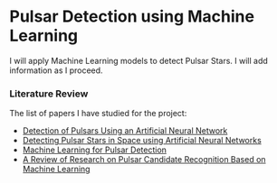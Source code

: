 # Pulsar Detection using Machine Learning

I will apply Machine Learning models to detect Pulsar Stars. I will add information as I proceed.

### Literature Review
The list of papers I have studied for the project:

* [Detection of Pulsars Using an Artificial Neural Network](https://link.springer.com/chapter/10.1007%2F978-981-13-7403-6_15)
* [Detecting Pulsar Stars in Space using Artificial Neural Networks](https://medium.com/swlh/detecting-pulsar-stars-in-space-using-artificial-neural-networks-d60428141d09)
* [Machine Learning for Pulsar Detection](https://www.cambridge.org/core/services/aop-cambridge-core/content/view/BDB20B965BEDE39A6CF6C016F87E6BD7/S1743921317009000a.pdf/machine_learning_for_pulsar_detection.pdf)
* [A Review of Research on Pulsar Candidate Recognition Based on Machine Learning](https://www.sciencedirect.com/science/article/pii/S1877050920301721)
